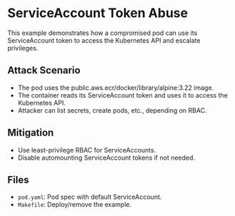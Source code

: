 # ServiceAccount Token Abuse

This example demonstrates how a compromised pod can use its ServiceAccount token to access the Kubernetes API and escalate privileges.

## Attack Scenario
- The pod uses the public.aws.ecr/docker/library/alpine:3.22 image.
- The container reads its ServiceAccount token and uses it to access the Kubernetes API.
- Attacker can list secrets, create pods, etc., depending on RBAC.

## Mitigation
- Use least-privilege RBAC for ServiceAccounts.
- Disable automounting ServiceAccount tokens if not needed.

## Files
- `pod.yaml`: Pod spec with default ServiceAccount.
- `Makefile`: Deploy/remove the example.
